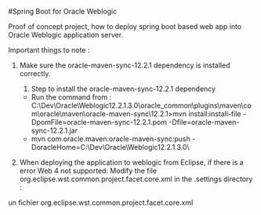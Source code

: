 #Spring Boot for Oracle Weblogic

Proof of concept project, how to deploy spring boot based web app into Oracle Weblogic application server. 

Important things to note :

1. Make sure the oracle-maven-sync-12.2.1 dependency is installed correctly. 
	1) Step to install the oracle-maven-sync-12.2.1 dependency
	
	-  Run the command from : C:\Dev\Oracle\Weblogic12.2.1.3.0\oracle_common\plugins\maven\com\oracle\maven\oracle-maven-sync\12.2.1>mvn install:install-file -DpomFile=oracle-maven-sync-12.2.1.pom -Dfile=oracle-maven-sync-12.2.1.jar
	- mvn com.oracle.maven:oracle-maven-sync:push -DoracleHome=C:\Dev\Oracle\Weblogic12.2.1.3.0\
	
2. When deploying the application to weblogic from Eclipse, if there is a error Web 4 not supported:
Modify the file org.eclipse.wst.common.project.facet.core.xml in the .settings directory :
<installed facet="jst.web" version="3.0"/>

un fichier org.eclipse.wst.common.project.facet.core.xml